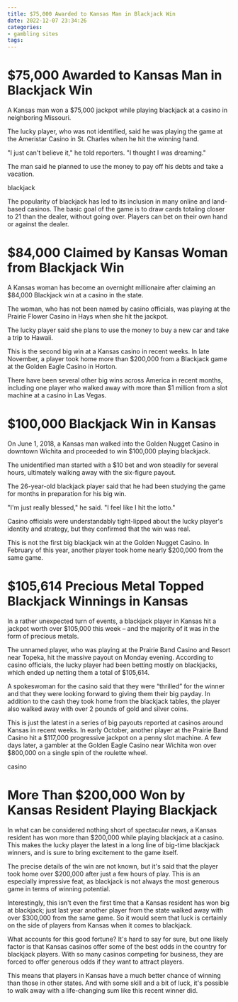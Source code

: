 ```yaml
---
title: $75,000 Awarded to Kansas Man in Blackjack Win
date: 2022-12-07 23:34:26
categories:
- gambling sites
tags:
---
```



#  $75,000 Awarded to Kansas Man in Blackjack Win

A Kansas man won a $75,000 jackpot while playing blackjack at a casino in neighboring Missouri.

The lucky player, who was not identified, said he was playing the game at the Ameristar Casino in St. Charles when he hit the winning hand.

"I just can't believe it," he told reporters. "I thought I was dreaming."

The man said he planned to use the money to pay off his debts and take a vacation.

 blackjack 


The popularity of blackjack has led to its inclusion in many online and land-based casinos. The basic goal of the game is to draw cards totaling closer to 21 than the dealer, without going over. Players can bet on their own hand or against the dealer.

#  $84,000 Claimed by Kansas Woman from Blackjack Win

A Kansas woman has become an overnight millionaire after claiming an $84,000 Blackjack win at a casino in the state.

The woman, who has not been named by casino officials, was playing at the Prairie Flower Casino in Hays when she hit the jackpot.

The lucky player said she plans to use the money to buy a new car and take a trip to Hawaii.

This is the second big win at a Kansas casino in recent weeks. In late November, a player took home more than $200,000 from a Blackjack game at the Golden Eagle Casino in Horton.

There have been several other big wins across America in recent months, including one player who walked away with more than $1 million from a slot machine at a casino in Las Vegas.

#  $100,000 Blackjack Win in Kansas

On June 1, 2018, a Kansas man walked into the Golden Nugget Casino in downtown Wichita and proceeded to win $100,000 playing blackjack. 

The unidentified man started with a $10 bet and won steadily for several hours, ultimately walking away with the six-figure payout. 

The 26-year-old blackjack player said that he had been studying the game for months in preparation for his big win. 

"I'm just really blessed," he said. "I feel like I hit the lotto." 

Casino officials were understandably tight-lipped about the lucky player's identity and strategy, but they confirmed that the win was real. 

This is not the first big blackjack win at the Golden Nugget Casino. In February of this year, another player took home nearly $200,000 from the same game.

#  $105,614 Precious Metal Topped Blackjack Winnings in Kansas

In a rather unexpected turn of events, a blackjack player in Kansas hit a jackpot worth over $105,000 this week – and the majority of it was in the form of precious metals.

The unnamed player, who was playing at the Prairie Band Casino and Resort near Topeka, hit the massive payout on Monday evening. According to casino officials, the lucky player had been betting mostly on blackjacks, which ended up netting them a total of $105,614.

A spokeswoman for the casino said that they were “thrilled” for the winner and that they were looking forward to giving them their big payday. In addition to the cash they took home from the blackjack tables, the player also walked away with over 2 pounds of gold and silver coins.

This is just the latest in a series of big payouts reported at casinos around Kansas in recent weeks. In early October, another player at the Prairie Band Casino hit a $117,000 progressive jackpot on a penny slot machine. A few days later, a gambler at the Golden Eagle Casino near Wichita won over $800,000 on a single spin of the roulette wheel.

casino

#  More Than $200,000 Won by Kansas Resident Playing Blackjack

In what can be considered nothing short of spectacular news, a Kansas resident has won more than $200,000 while playing blackjack at a casino. This makes the lucky player the latest in a long line of big-time blackjack winners, and is sure to bring excitement to the game itself.

The precise details of the win are not known, but it's said that the player took home over $200,000 after just a few hours of play. This is an especially impressive feat, as blackjack is not always the most generous game in terms of winning potential.

Interestingly, this isn't even the first time that a Kansas resident has won big at blackjack; just last year another player from the state walked away with over $300,000 from the same game. So it would seem that luck is certainly on the side of players from Kansas when it comes to blackjack.

What accounts for this good fortune? It's hard to say for sure, but one likely factor is that Kansas casinos offer some of the best odds in the country for blackjack players. With so many casinos competing for business, they are forced to offer generous odds if they want to attract players.

This means that players in Kansas have a much better chance of winning than those in other states. And with some skill and a bit of luck, it's possible to walk away with a life-changing sum like this recent winner did.
